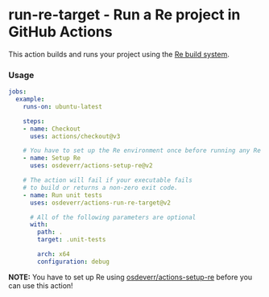 # run-re-target - Run a Re project in GitHub Actions

This action builds and runs your project using the [Re build system](https://github.com/osdeverr/rebs).

### Usage

```yaml
jobs:
  example:
    runs-on: ubuntu-latest

    steps:
    - name: Checkout
      uses: actions/checkout@v3

    # You have to set up the Re environment once before running any Re actions.
    - name: Setup Re
      uses: osdeverr/actions-setup-re@v2

    # The action will fail if your executable fails
    # to build or returns a non-zero exit code.
    - name: Run unit tests
      uses: osdeverr/actions-run-re-target@v2

      # All of the following parameters are optional
      with:
        path: .
        target: .unit-tests

        arch: x64
        configuration: debug
```

**NOTE:** You have to set up Re using [osdeverr/actions-setup-re](https://github.com/osdeverr/actions-setup-re) before you can use this action!
